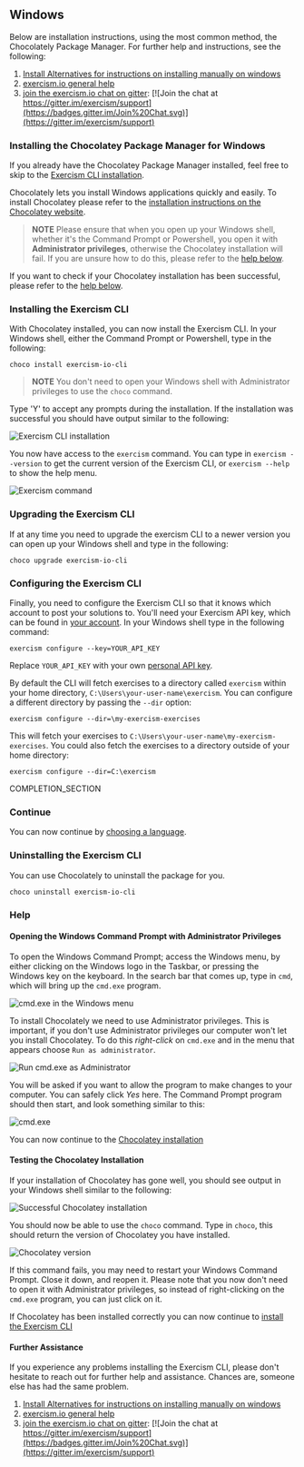 ## Windows

Below are installation instructions, using the most common method, the Chocolately Package Manager. For further help and instructions, see the following:

1. [Install Alternatives for instructions on installing manually on windows](/cli/install)
2. [exercism.io general help](http://exercism.io/help)
3. [join the exercism.io chat on gitter](https://gitter.im/exercism/support): [![Join the chat at https://gitter.im/exercism/support](https://badges.gitter.im/Join%20Chat.svg)](https://gitter.im/exercism/support)


### Installing the Chocolatey Package Manager for Windows <a name="chocolatey"></a>

If you already have the Chocolatey Package Manager installed, feel free to skip to the [Exercism CLI installation](#install-exercism-cli).

Chocolately lets you install Windows applications quickly and easily. To install Chocolatey please refer to the [installation instructions on the Chocolatey website](https://chocolatey.org/install).

> **NOTE**
> Please ensure that when you open up your Windows shell, whether it's the Command Prompt or Powershell, you open it with **Administrator privileges**, otherwise the Chocolatey installation will fail. If you are unsure how to do this, please refer to the [help below](#open-win-cmd).

If you want to check if your Chocolatey installation has been successful, please refer to the [help below](#test-choco-install).

### Installing the Exercism CLI <a name="install-exercism-cli"></a>

With Chocolatey installed, you can now install the Exercism CLI. In your Windows shell, either the Command Prompt or Powershell, type in the following:

```
choco install exercism-io-cli
```
> **NOTE**
>  You don't need to open your Windows shell with Administrator privileges to use the `choco` command.

Type 'Y' to accept any prompts during the installation. If the installation was successful you should have output similar to the following:

![Exercism CLI installation](/public/img/cli/win-exercism-installation.png "Exercism CLI installation")

You now have access to the `exercism` command. You can type in `exercism --version` to get the current version of the Exercism CLI, or `exercism --help` to show the help menu.

![Exercism command](/public/img/cli/win-exercism-command.png "Exercism command")

### Upgrading the Exercism CLI

If at any time you need to upgrade the exercism CLI to a newer version you can open up your Windows shell and type in the following:

```
choco upgrade exercism-io-cli
```

### Configuring the Exercism CLI

Finally, you need to configure the Exercism CLI so that it knows which account to post your solutions to. You'll need your Exercism API key, which can be found in [your account](http://exercism.io/account/key). In your Windows shell type in the following command:

```
exercism configure --key=YOUR_API_KEY
```

Replace `YOUR_API_KEY` with your own [personal API key](http://exercism.io/account/key).

By default the CLI will fetch exercises to a directory called `exercism` within your home directory, `C:\Users\your-user-name\exercism`. You can configure a different directory by passing the `--dir` option:

```
exercism configure --dir=\my-exercism-exercises
```

This will fetch your exercises to `C:\Users\your-user-name\my-exercism-exercises`. You could also fetch the exercises to a directory outside of your home directory:

```
exercism configure --dir=C:\exercism
```

COMPLETION_SECTION

### Continue
You can now continue by [choosing a language](http://exercism.io/languages).

### Uninstalling the Exercism CLI

You can use Chocolately to uninstall the package for you.
```
choco uninstall exercism-io-cli
```

### Help

#### Opening the Windows Command Prompt with Administrator Privileges <a name="open-win-cmd"></a>

To open the Windows Command Prompt; access the Windows menu, by either clicking on the Windows logo in the Taskbar, or pressing the Windows key on the keyboard. In the search bar that comes up, type in `cmd`, which will bring up the `cmd.exe` program.

![cmd.exe in the Windows menu](/public/img/cli/win-menu-cmd.png "The cmd program in the windows menu")

To install Chocolately we need to use Administrator privileges. This is important, if you don't use Administrator privileges our computer won't let you install Chocolatey. To do this *right-click* on `cmd.exe` and in the menu that appears choose `Run as administrator`.

![Run cmd.exe as Administrator](/public/img/cli/win-run-cmd-as-admin.png "Run the cmd program as Administrator")

You will be asked if you want to allow the program to make changes to your computer. You can safely click *Yes* here. The Command Prompt program should then start, and look something similar to this:

![cmd.exe](/public/img/cli/win-cmd.png "The Windows command Prompt")

You can now continue to the [Chocolatey installation](#chocolatey)

#### Testing the Chocolatey Installation <a name="test-choco-install"></a>

If your installation of Chocolatey has gone well, you should see output in your Windows shell similar to the following:

![Successful Chocolatey installation](/public/img/cli/win-successful-choco-install.png "Successful Chocolatey installation")

You should now be able to use the `choco` command. Type in `choco`, this should return the version of Chocolatey you have installed.

![Chocolatey version](/public/img/cli/win-choco-version.png "Chocolatey version")

If this command fails, you may need to restart your Windows Command Prompt. Close it down, and reopen it. Please note that you now don't need to open it with Administrator privileges, so instead of right-clicking on the `cmd.exe` program, you can just click on it.

If Chocolatey has been installed correctly you can now continue to [install the Exercism CLI](#install-exercism-cli)

#### Further Assistance

If you experience any problems installing the Exercism CLI, please don't hesitate to reach out for further help and assistance. Chances are, someone else has had the same problem.

1. [Install Alternatives for instructions on installing manually on windows](/cli/install)
2. [exercism.io general help](http://exercism.io/help)
3. [join the exercism.io chat on gitter](https://gitter.im/exercism/support): [![Join the chat at https://gitter.im/exercism/support](https://badges.gitter.im/Join%20Chat.svg)](https://gitter.im/exercism/support)
